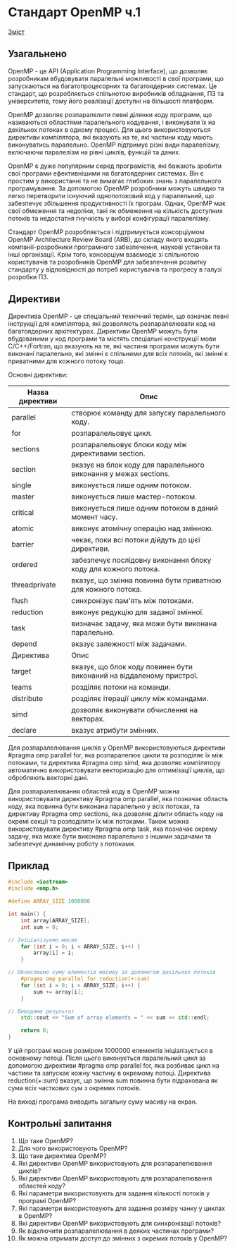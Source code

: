 # Стандарт OpenMP ч.1

[Зміст](../README.md)

## Узагальнено

OpenMP - це API (Application Programming Interface), що дозволяє розробникам вбудовувати паралельні можливості в свої програми, що запускаються на багатопроцесорних та багатоядерних системах. Це стандарт, що розробляється спільнотою виробників обладнання, ПЗ та університетів, тому його реалізації доступні на більшості платформ.

OpenMP дозволяє розпаралелити певні ділянки коду програми, що називаються областями паралельного кодування, і виконувати їх на декількох потоках в одному процесі. Для цього використовуються директиви компілятора, які вказують на те, які частини коду мають виконуватись паралельно. OpenMP підтримує різні види паралелізму, включаючи паралелізм на рівні циклів, функцій та даних.

OpenMP є дуже популярним серед програмістів, які бажають зробити свої програми ефективнішими на багатоядерних системах. Він є простим у використанні та не вимагає глибоких знань з паралельного програмування. За допомогою OpenMP розробники можуть швидко та легко перетворити існуючий однопотоковий код у паралельний, що забезпечує збільшення продуктивності їх програм. Однак, OpenMP має свої обмеження та недоліки, такі як обмеження на кількість доступних потоків та недостатня гнучкість у виборі конфігурації паралелізму.

Стандарт OpenMP розробляється і підтримується консорціумом OpenMP Architecture Review Board (ARB), до складу якого входять компанії-розробники програмного забезпечення, наукові установи та інші організації. Крім того, консорціум взаємодіє зі спільнотою користувачів та розробників OpenMP для забезпечення розвитку стандарту у відповідності до потреб користувачів та прогресу в галузі розробки ПЗ.

## Директиви

Директива OpenMP - це спеціальний технічний термін, що означає певні інструкції для компілятора, які дозволяють розпаралелювати код на багатоядерних архітектурах. Директиви OpenMP можуть бути вбудованими у код програми та містять спеціальні конструкції мови C/C++/Fortran, що вказують на те, які частини програми можуть бути виконані паралельно, які змінні є спільними для всіх потоків, які змінні є приватними для кожного потоку тощо.

Основні директиви:

| Назва директиви | Опис |
| --- | --- |
| parallel | створює команду для запуску паралельного коду. |
| for | розпаралельовує цикл. |
| sections | розпаралельовує блоки коду між директивами section. |
| section | вказує на блок коду для паралельного виконання у межах sections. |
| single | виконується лише одним потоком. |
| master | виконується лише мастер-потоком. |
| critical | виконується лише одним потоком в даний момент часу. |
| atomic | виконує атомічну операцію над змінною. |
| barrier | чекає, поки всі потоки дійдуть до цієї директиви. |
| ordered | забезпечує послідовну виконання блоку коду для кожного потока. |
| threadprivate | вказує, що змінна повинна бути приватною для кожного потока. |
| flush | синхронізує пам'ять між потоками. |
| reduction | виконує редукцію для заданої змінної. |
| task | визначає задачу, яка може бути виконана паралельно. |
| depend | вказує залежності між задачами. |
| Директива | Опис |
| target | вказує, що блок коду повинен бути виконаний на віддаленому пристрої. |
| teams | розділяє потоки на команди. |
| distribute | розділяє ітерації циклу між командами. |
| simd | дозволяє виконувати обчислення на векторах. |
| declare | вказує атрибути змінних. |



Для розпаралелювання циклів у OpenMP використовуються директиви #pragma omp parallel for, яка розпаралелює цикли та розподіляє їх між потоками, та директива #pragma omp simd, яка дозволяє компілятору автоматично використовувати векторизацію для оптимізації циклів, що обробляють векторні дані.

Для розпаралелювання областей коду в OpenMP можна використовувати директиву #pragma omp parallel, яка позначає область коду, яка повинна бути виконана паралельно у всіх потоках, та директиву #pragma omp sections, яка дозволяє ділити область коду на окремі секції та розподіляти їх між потоками. Також можна використовувати директиву #pragma omp task, яка позначає окрему задачу, яка може бути виконана паралельно з іншими задачами та забезпечує динамічну роботу з потоками.


## Приклад
```cpp
#include <iostream>
#include <omp.h>

#define ARRAY_SIZE 1000000

int main() {
    int array[ARRAY_SIZE];
    int sum = 0;

// Ініціалізуємо масив
    for (int i = 0; i < ARRAY_SIZE; i++) {
        array[i] = i;
    }

// Обчислюємо суму елементів масиву за допомогою декількох потоків
    #pragma omp parallel for reduction(+:sum)
    for (int i = 0; i < ARRAY_SIZE; i++) {
        sum += array[i];
    }

// Виводимо результат
    std::cout << "Sum of array elements = " << sum << std::endl;

    return 0;
}
```
У цій програмі масив розміром 1000000 елементів ініціалізується в основному потоці. Після цього виконується паралельний цикл за допомогою директиви #pragma omp parallel for, яка розбиває цикл на частини та запускає кожну частину в окремому потоці. Директива reduction(+:sum) вказує, що змінна sum повинна бути підрахована як сума всіх часткових сум з окремих потоків.

На виході програма виводить загальну суму масиву на екран.

## Контрольні запитання

1.  Що таке OpenMP?
2.  Для чого використовують OpenMP?
3.  Що таке директива OpenMP?
4.  Які директиви OpenMP використовують для розпаралелювання циклів?
5.  Які директиви OpenMP використовують для розпаралелювання областей коду?
6.  Які параметри використовують для задання кількості потоків у програмі OpenMP?
7.  Які параметри використовують для задання розміру чанку у циклах в OpenMP?
8.  Які директиви OpenMP використовують для синхронізації потоків?
9.  Як відключити розпаралелювання в деяких частинах програми?
10.  Як можна отримати доступ до змінних з окремих потоків у OpenMP?
